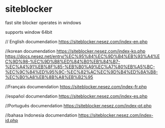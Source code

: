 # siteblocker
fast site blocker operates in windows

supports
window 64bit

// English documendation
https://siteblocker.nesez.com/index-en.php

//korean documendation
https://siteblocker.nesez.com/index-ko.php
https://docs.nesez.net/entry/%EC%95%84%EC%9D%B4%EB%93%A4%EC%9D%98-%EC%9D%B8%ED%84%B0%EB%84%B7-%EC%A4%91%EB%8F%85-%EB%B0%A9%EC%A7%80%EB%A5%BC-%EC%9C%84%ED%95%9C-%EC%82%AC%EC%9D%B4%ED%8A%B8-%EC%B0%A8%EB%8B%A8%EB%B2%95

//Français documendation
https://siteblocker.nesez.com/index-fr.php

//español documendation
https://siteblocker.nesez.com/index-es.php

//Português documendation
https://siteblocker.nesez.com/index-pt.php

//bahasa Indonesia documendation
https://siteblocker.nesez.com/index-id.php
